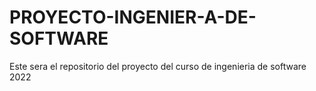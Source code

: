 # PROYECTO-INGENIER-A-DE-SOFTWARE
Este sera el repositorio del proyecto del curso de ingenieria de software 2022
